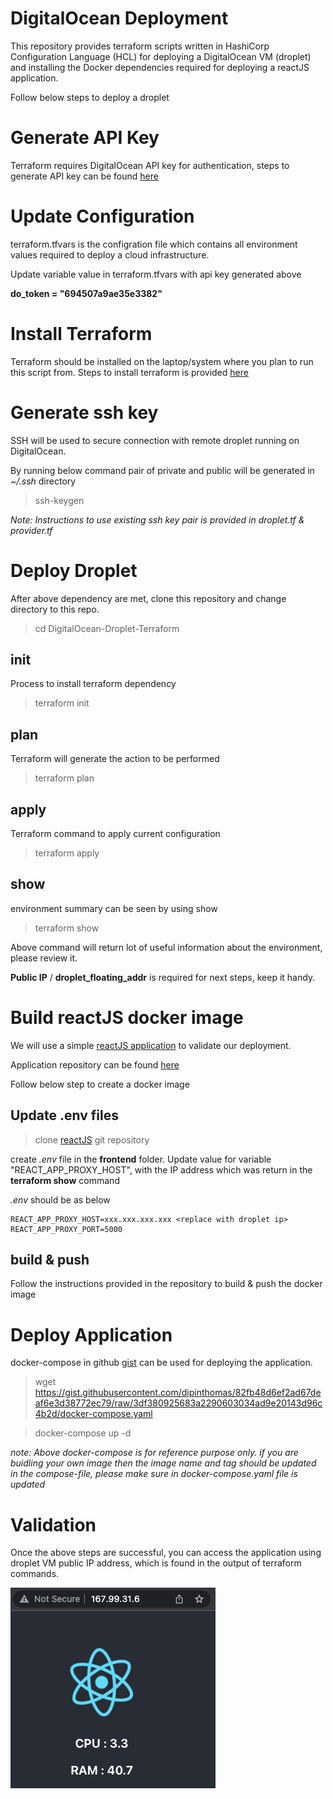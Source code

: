 # DigitalOcean Deployment

This repository provides terraform scripts written in HashiCorp Configuration Language (HCL) for deploying a DigitalOcean VM (droplet) and installing the Docker dependencies required for deploying a reactJS application.

Follow below steps to deploy a droplet

# Generate API Key

Terraform requires DigitalOcean API key for authentication, steps to generate API key can be found [here](https://www.digitalocean.com/community/tutorials/how-to-create-a-digitalocean-space-and-api-key)

# Update Configuration

terraform.tfvars  is the configration file which contains all environment values required to deploy a cloud infrastructure. 

Update variable value in terraform.tfvars with api key generated above

**do_token = "694507a9ae35e3382"**


# Install Terraform

Terraform should be installed on the laptop/system where you plan to run this script from. Steps to install terraform is provided [here](https://www.terraform.io/cli/install/apt)

# Generate ssh key

SSH will be used to secure connection with remote droplet running on DigitalOcean. 

By running below command pair of private and public will be generated in *~/.ssh* directory

> ssh-keygen

*Note: Instructions to use existing ssh key pair is provided in droplet.tf & provider.tf*

# Deploy Droplet

After above dependency are met, clone this repository and change directory to this repo.

> cd DigitalOcean-Droplet-Terraform

## init
Process to install terraform dependency

> terraform init

## plan
Terraform will generate the action to be performed

> terraform plan

## apply
Terraform command to apply current configuration

> terraform apply

## show
environment summary can be seen by using show

> terraform show

Above command will return lot of useful information about the environment, please review it. 

**Public IP** / **droplet_floating_addr** is required for next steps, keep it handy.

# Build reactJS docker image

We will use a simple [reactJS application](https://github.com/dipinthomas/reactJS-application) to validate our deployment.

Application repository can be found [here](https://github.com/dipinthomas/reactJS-application)

Follow below step to create a docker image

## Update .env files

> clone [reactJS](https://github.com/dipinthomas/reactJS-application) git repository 

create *.env* file in the **frontend** folder. Update value for variable "REACT_APP_PROXY_HOST", with the IP address which was return in the **terraform show** command

*.env* should be as below

```
REACT_APP_PROXY_HOST=xxx.xxx.xxx.xxx <replace with droplet ip>
REACT_APP_PROXY_PORT=5000
```

## build & push

Follow the instructions provided in the repository to build & push the docker image

# Deploy Application

docker-compose in github [gist](https://gist.github.com/dipinthomas/82fb48d6ef2ad67deaf6e3d38772ec79) can be used for deploying the application. 

> wget https://gist.githubusercontent.com/dipinthomas/82fb48d6ef2ad67deaf6e3d38772ec79/raw/3df380925683a2290603034ad9e20143d96c4b2d/docker-compose.yaml

> docker-compose up -d

*note: Above docker-compose is for reference purpose only. if you are buidling your own image then the image name and tag should be updated in the compose-file, please make sure in docker-compose.yaml file is updated*


# Validation

Once the above steps are successful, you can access the application using droplet VM public IP address, which is found in the output of terraform commands.


![](./img/public_ip.png)

